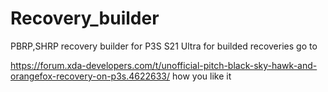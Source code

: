 # Recovery_builder

PBRP,SHRP recovery builder for P3S S21 Ultra for builded recoveries go to

https://forum.xda-developers.com/t/unofficial-pitch-black-sky-hawk-and-orangefox-recovery-on-p3s.4622633/
 how you like it